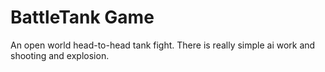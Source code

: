 # BattleTank Game
An open world head-to-head tank fight. There is really simple ai work and shooting and explosion.
